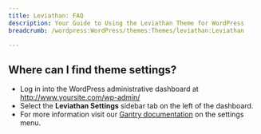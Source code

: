 ```yaml
---
title: Leviathan: FAQ
description: Your Guide to Using the Leviathan Theme for WordPress
breadcrumb: /wordpress:WordPress/themes:Themes/leviathan:Leviathan

---
```


Where can I find theme settings?
-----
* Log in into the WordPress administrative dashboard at http://www.yoursite.com/wp-admin/
* Select the **Leviathan Settings** sidebar tab on the left of the dashboard.
* For more information visit our [Gantry documentation][gantry] on the settings menu.



[gantry]: http://gantry-framework.org/documentation/wordpress/configure/